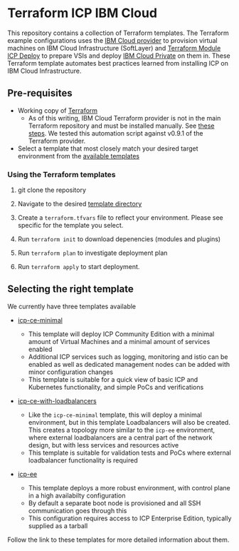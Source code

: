 # Terraform ICP IBM Cloud

This repository contains a collection of Terraform templates. The Terraform example configurations uses the [IBM Cloud  provider](https://ibm-cloud.github.io/tf-ibm-docs/index.html) to provision virtual machines on IBM Cloud Infrastructure (SoftLayer)
and [Terraform Module ICP Deploy](https://github.com/ibm-cloud-architecture/terraform-module-icp-deploy) to prepare VSIs and deploy [IBM Cloud Private](https://www.ibm.com/cloud-computing/products/ibm-cloud-private/) on them in. These Terraform template automates best practices learned from installing ICP on IBM Cloud Infrastructure.

## Pre-requisites

* Working copy of [Terraform](https://www.terraform.io/intro/getting-started/install.html)
  * As of this writing, IBM Cloud Terraform provider is not in the main Terraform repository and must be installed manually.  See [these steps](https://ibm-cloud.github.io/tf-ibm-docs/index.html#using-terraform-with-the-ibm-cloud-provider).  We tested this automation script against v0.9.1 of the Terraform provider.
* Select a template that most closely match your desired target environment from the [available templates](templates)



### Using the Terraform templates

1. git clone the repository

1. Navigate to the desired [template directory](templates)

1. Create a `terraform.tfvars` file to reflect your environment.  Please see specific for the template you select.

1. Run `terraform init` to download depenencies (modules and plugins)

1. Run `terraform plan` to investigate deployment plan

1. Run `terraform apply` to start deployment.

## Selecting the right template

We currently have three templates available

- [icp-ce-minimal](templates/icp-ce-minimal)
  * This template will deploy ICP Community Edition with a minimal amount of Virtual Machines and a minimal amount of services enabled
  *  Additional ICP services such as logging, monitoring and istio can be enabled as well as dedicated management nodes can be added with minor configuration changes
  * This template is suitable for a quick view of basic ICP and Kubernetes functionality, and simple PoCs and verifications

- [icp-ce-with-loadbalancers](templates/icp-ce-with-loadbalancers)
  * Like the `icp-ce-minimal` template, this will deploy a minimal environment, but in this template Loadbalancers will also be created. This creates a topology more similar to the `icp-ee` environment, where external loadbalancers are a central part of the network design, but with less services and resources active
  *  This template is suitable for validation tests and PoCs where external loadbalancer functionality is required

- [icp-ee](templates/icp-ee)
  * This template deploys a more robust environment, with control plane in a high availabilty configuration
  * By default a separate boot node is provisioned and all SSH communication goes through this
  * This configuration requires access to ICP Enterprise Edition, typically supplied as a tarball


Follow the link to these templates for more detailed information about them.
